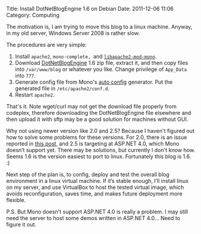 Title: Install DotNetBlogEngine 1.6 on Debian
Date: 2011-12-06 11:06
Category: Computing

The motivation is, I am trying to move this blog to a linux machine. Anyway, in my old server, Windows Server 2008 is rather slow.
 
The procedures are very simple:
 
1. Install `apache2`, `mono-complete, `and [`libapache2-mod-mono`](http://www.google.com/url?q=http%3A%2F%2Fwww.mono-project.com%2FMod_mono&sa=D&sntz=1&usg=AFQjCNGgO_s-plXvnNr22ff5S1eWgj2vfw).
2. Download [DotNetBlogEngine](http://www.google.com/url?q=http%3A%2F%2Fblogengine.codeplex.com%2Freleases%2Fview%2F39387&sa=D&sntz=1&usg=AFQjCNGKad2J1zk1tOcD12PVVftedFmtjA) 1.6 zip file, extract it, and then copy files into `/var/www/blog` or whatever you like.
Change privilege of `App_Data` into `777`.
3. Generate config file from Mono's [auto config](http://www.google.com/url?q=http%3A%2F%2Fgo-mono.com%2Fconfig-mod-mono%2F&sa=D&sntz=1&usg=AFQjCNFA6wPgSErZjdsXomlaq7cLnZ_uwA) generator.
 Put the generated file in `/etc/apache2/conf.d`.
4. Restart `apache2`.
 
That's it.
Note wget/curl may not get the download file properly from codeplex, therefore downloading the DotNetBlogEngine file elsewhere and then upload it with sftp may be a good solution for machines without GUI.
 
Why not using newer version like 2.0 and 2.5?
Because I haven't figured out how to solve some problems for these versions.
For 2.0, there is an issue reported in [this post](http://blogengine.codeplex.com/workitem/12077), and 2.5 is targeting at ASP.NET 4.0, which Mono doesn’t support yet.
There may be solutions, but currently I don't know how.
Seems 1.6 is the version easiest to port to linux.
Fortunately this blog is 1.6. :)
 
Next step of the plan is, to config, deploy and test the overall blog environment in a linux virtual machine.
If it’s stable enough, I’ll install linux on my server, and use VirtualBox to host the tested virtual image, which avoids reconfiguration, saves time, and makes future deployment more flexible.
 
P.S. But Mono doesn't support ASP.NET 4.0 is really a problem.
I may still need the server to host some demos written in ASP.NET 4.0... 
Need to figure it out.
